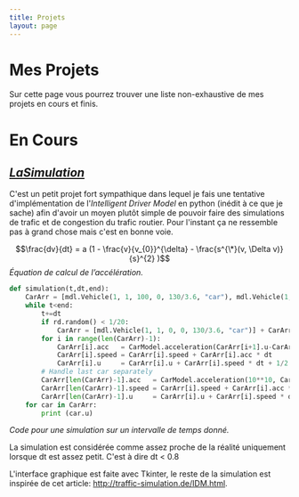 ```yaml
---
title: Projets
layout: page
---
```

# Mes Projets

Sur cette page vous pourrez trouver une liste non-exhaustive de mes projets en cours et finis.

# En Cours

## [_LaSimulation_](https://github.com/Kakise/LaSimulation)

C'est un petit projet fort sympathique dans lequel je fais une tentative d'implémentation de l'_Intelligent Driver Model_ en python (inédit à ce que je sache) afin d'avoir un moyen plutôt simple de pouvoir faire des simulations de trafic et de congestion du trafic routier. Pour l'instant ça ne ressemble pas à grand chose mais c'est en bonne voie.

$$\frac{dv}{dt} = a (1 - \frac{v}{v_{0}}^{\delta} - \frac{s^{\*}(v, \Delta v)}{s}^{2} )$$
*Équation de calcul de l’accélération.*

```python
def simulation(t,dt,end):
    CarArr = [mdl.Vehicle(1, 1, 100, 0, 130/3.6, "car"), mdl.Vehicle(1, 1, 200, 0, 130/3.6, "car")]
    while t<end:
        t+=dt
        if rd.random() < 1/20:
            CarArr = [mdl.Vehicle(1, 1, 0, 0, 130/3.6, "car")] + CarArr
        for i in range(len(CarArr)-1):
            CarArr[i].acc   = CarModel.acceleration(CarArr[i+1].u-CarArr[i].u, CarArr[i].speed, CarArr[i+1].speed, CarArr[i+1].acc)
            CarArr[i].speed = CarArr[i].speed + CarArr[i].acc * dt
            CarArr[i].u     = CarArr[i].u + CarArr[i].speed * dt + 1/2 * CarArr[i].acc * (dt**2)
        # Handle last car separately
        CarArr[len(CarArr)-1].acc   = CarModel.acceleration(10**10, CarArr[i].speed, 10**10, 10**10)
        CarArr[len(CarArr)-1].speed = CarArr[i].speed + CarArr[i].acc * dt
        CarArr[len(CarArr)-1].u     = CarArr[i].u + CarArr[i].speed * dt + 1/2 * CarArr[i].acc * (dt**2)
    for car in CarArr:
        print (car.u)
```

_Code pour une simulation sur un intervalle de temps donné._

La simulation est considérée comme assez proche de la réalité uniquement lorsque dt est assez petit. C'est à dire dt < 0.8

L'interface graphique est faite avec Tkinter, le reste de la simulation est inspirée de cet article: <http://traffic-simulation.de/IDM.html>.
